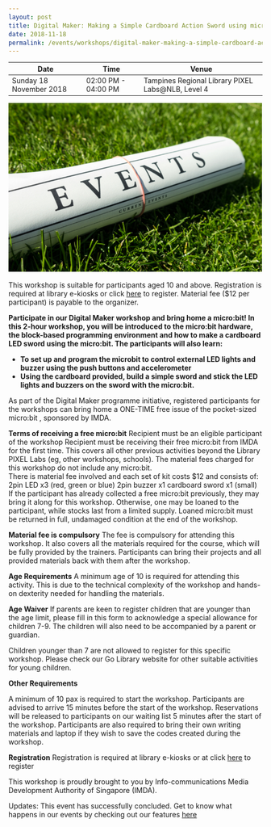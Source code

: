 ```yaml
---
layout: post
title: Digital Maker: Making a Simple Cardboard Action Sword using micro:bit
date: 2018-11-18
permalink: /events/workshops/digital-maker-making-a-simple-cardboard-action-sword-using-microbit
---
```


| Date | Time | Venue |
|--------|---|---|
| Sunday 18 November 2018 | 02:00 PM - 04:00 PM |  Tampines Regional Library PIXEL Labs@NLB, Level 4 |

![hi](/images/events/generic-event-image.jpg)

This workshop is suitable for participants aged 10 and above. Registration is required  at library e-kiosks or click <a href="https://www.nlb.gov.sg/golibrary2/e/digital-maker-making-a-simple-cardboard-action-sword-using-microbit-pixel-labsnlb-15569712" target="_blank">here</a> to register. Material fee ($12 per participant) is payable to the organizer.

**Participate in our <Making of Cardboard Action Sword> Digital Maker workshop and bring home a micro:bit! In this 2-hour workshop, you will be introduced to the micro:bit hardware, the block-based programming environment and how to make a cardboard LED sword using the micro:bit. The participants will also learn:**

- **To set up and program the microbit to control external LED lights and buzzer using the push buttons and accelerometer**
- **Using the cardboard provided, build a simple sword and stick the LED lights and buzzers on the sword with the micro:bit.**


As part of the Digital Maker programme initiative, registered participants for the workshops can bring home a ONE-TIME free issue of the pocket-sized micro:bit , sponsored by IMDA.

 
**Terms of receiving a free micro:bit**
Recipient must be an eligible participant of the workshop
Recipient must be receiving their free micro:bit from IMDA for the first time. This covers all other previous activities beyond the Library PIXEL Labs (eg, other workshops, schools).
The material fees charged for this workshop do not include any micro:bit.  
There is material fee involved and each set of kit costs $12 and consists of:
2pin LED x3 (red, green or blue)
2pin buzzer x1
cardboard sword x1 (small)
If the participant has already collected a free micro:bit previously, they may bring it along for this workshop. Otherwise, one may be loaned to the participant, while stocks last from a limited supply. Loaned micro:bit must be returned in full, undamaged condition at the end of the workshop.

**Material fee is compulsory**
The fee is compulsory for attending this workshop. It also covers all the materials required for the course, which will be fully provided by the trainers. Participants can bring their projects and all provided materials back with them after the workshop.

**Age Requirements**
A minimum age of 10 is required for attending this activity. This is due to the technical complexity of the workshop and hands-on dexterity needed for handling the materials.

**Age Waiver**
If parents are keen to register children that are younger than the age limit, please fill in this form to acknowledge a special allowance for children 7-9. The children will also need to be accompanied by a parent or guardian.

Children younger than 7 are not allowed to register for this specific workshop. Please check our Go Library website for other suitable activities for young children.

**Other Requirements**

A minimum of 10 pax is required to start the workshop.
Participants are advised to arrive 15 minutes before the start of the workshop. Reservations will be released to participants on our waiting list 5 minutes after the start of the workshop.
Participants are also required to bring their own writing materials and laptop if they wish to save the codes created during the workshop.

**Registration**
Registration is required at library e-kiosks or at click <a href="https://www.nlb.gov.sg/golibrary2/e/digital-maker-making-a-simple-cardboard-action-sword-using-microbit-pixel-labsnlb-15569712" target="_blank">here</a> to register

This workshop is proudly brought to you by Info-communications Media Development Authority of Singapore (IMDA).

Updates: This event has successfully concluded. Get to know what happens in our events by checking out our features <a href="" target="_blank">here</a>
